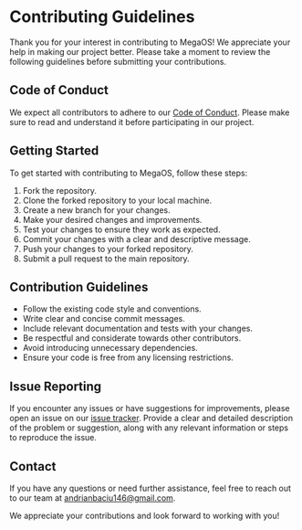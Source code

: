 # Contributing Guidelines

Thank you for your interest in contributing to MegaOS! We appreciate your help in making our project better. Please take a moment to review the following guidelines before submitting your contributions.

## Code of Conduct

We expect all contributors to adhere to our [Code of Conduct](CODE_OF_CONDUCT.md). Please make sure to read and understand it before participating in our project.

## Getting Started

To get started with contributing to MegaOS, follow these steps:

1. Fork the repository.
2. Clone the forked repository to your local machine.
3. Create a new branch for your changes.
4. Make your desired changes and improvements.
5. Test your changes to ensure they work as expected.
6. Commit your changes with a clear and descriptive message.
7. Push your changes to your forked repository.
8. Submit a pull request to the main repository.

## Contribution Guidelines

- Follow the existing code style and conventions.
- Write clear and concise commit messages.
- Include relevant documentation and tests with your changes.
- Be respectful and considerate towards other contributors.
- Avoid introducing unnecessary dependencies.
- Ensure your code is free from any licensing restrictions.

## Issue Reporting

If you encounter any issues or have suggestions for improvements, please open an issue on our [issue tracker](https://github.com/MegaOS/issue-tracker). Provide a clear and detailed description of the problem or suggestion, along with any relevant information or steps to reproduce the issue.

## Contact

If you have any questions or need further assistance, feel free to reach out to our team at [andrianbaciu146@gmail.com](mailto:andrianbaciu146@gmail.com).

We appreciate your contributions and look forward to working with you!
